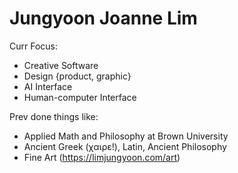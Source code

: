 # Jungyoon Joanne Lim  

Curr Focus: 
- Creative Software
- Design {product, graphic}
- AI Interface
- Human-computer Interface

Prev done things like: 
- Applied Math and Philosophy at Brown University
- Ancient Greek (χαιρε!), Latin, Ancient Philosophy
- Fine Art (https://limjungyoon.com/art) 
